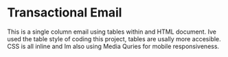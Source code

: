 # Transactional Email

This is a single column email using tables within and HTML document. Ive used the table style of coding this project, tables are usally more accesible.
CSS is all inline and Im also using Media Quries for mobile responsiveness.
